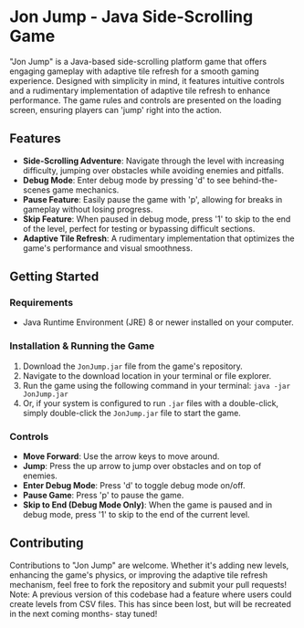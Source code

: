 # Jon Jump - Java Side-Scrolling Game

"Jon Jump" is a Java-based side-scrolling platform game that offers engaging gameplay with adaptive tile refresh for a smooth gaming experience. Designed with simplicity in mind, it features intuitive controls and a rudimentary implementation of adaptive tile refresh to enhance performance. The game rules and controls are presented on the loading screen, ensuring players can 'jump' right into the action.

## Features

- **Side-Scrolling Adventure**: Navigate through the level with increasing difficulty, jumping over obstacles while avoiding enemies and pitfalls.
- **Debug Mode**: Enter debug mode by pressing 'd' to see behind-the-scenes game mechanics.
- **Pause Feature**: Easily pause the game with 'p', allowing for breaks in gameplay without losing progress.
- **Skip Feature**: When paused in debug mode, press '1' to skip to the end of the level, perfect for testing or bypassing difficult sections.
- **Adaptive Tile Refresh**: A rudimentary implementation that optimizes the game's performance and visual smoothness.

## Getting Started

### Requirements

- Java Runtime Environment (JRE) 8 or newer installed on your computer.

### Installation & Running the Game

1. Download the `JonJump.jar` file from the game's repository.
2. Navigate to the download location in your terminal or file explorer.
3. Run the game using the following command in your terminal:
`java -jar JonJump.jar`
4. Or, if your system is configured to run `.jar` files with a double-click, simply double-click the `JonJump.jar` file to start the game.

### Controls

- **Move Forward**: Use the arrow keys to move around.
- **Jump**: Press the up arrow to jump over obstacles and on top of enemies.
- **Enter Debug Mode**: Press 'd' to toggle debug mode on/off.
- **Pause Game**: Press 'p' to pause the game.
- **Skip to End (Debug Mode Only)**: When the game is paused and in debug mode, press '1' to skip to the end of the current level.

## Contributing

Contributions to "Jon Jump" are welcome. Whether it's adding new levels, enhancing the game's physics, or improving the adaptive tile refresh mechanism, feel free to fork the repository and submit your pull requests!
Note: A previous version of this codebase had a feature where users could create levels from CSV files. This has since been lost, but will be recreated in the next coming months- stay tuned!
